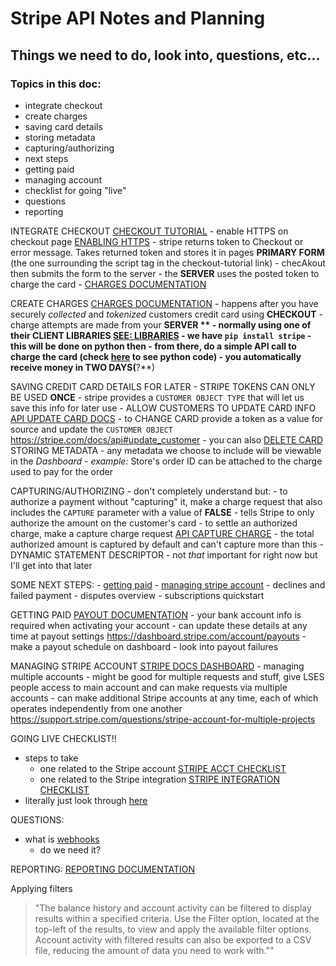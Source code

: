 # Stripe API Notes and Planning
## Things we need to do, look into, questions, etc...
### Topics in this doc:
- integrate checkout
- create charges
- saving card details
- storing metadata 
- capturing/authorizing
- next steps
- getting paid
- managing account
- checklist for going "live"
- questions
- reporting

INTEGRATE CHECKOUT
    [CHECKOUT TUTORIAL](https://stripe.com/docs/checkout/tutorial)
    - enable HTTPS on checkout page
    [ENABLING HTTPS](https://stripe.com/docs/checkout#does-checkout-require-https)
    - stripe returns token to Checkout or error message. Takes returned token and stores it in pages **PRIMARY FORM** (the one surrounding the script tag in the checkout-tutorial link)
    - checAkout then submits the form to the server 
    - the **SERVER** uses the posted token to charge the card
        - [CHARGES DOCUMENTATION](https://stripe.com/docs/charges)

CREATE CHARGES
    [CHARGES DOCUMENTATION](https://stripe.com/docs/charges)
    - happens after you have securely _collected_ and _tokenized_ customers credit card using **CHECKOUT**
    - charge attempts are made from your **SERVER **
        - normally using one of their **CLIENT LIBRARIES**
        [SEE: LIBRARIES](https://stripe.com/docs/libraries)
        - we have `pip install stripe`
        - this will be done on **python** then
    - from there, do a simple **API call** to charge the card (check [here](https://stripe.com/docs/charges) to see python code)
    - you automatically receive money in TWO DAYS(**?**)

SAVING CREDIT CARD DETAILS FOR LATER 
        - STRIPE TOKENS CAN ONLY BE USED **ONCE**
        - stripe provides a `CUSTOMER OBJECT TYPE` that will let us save this info for later use 
        - ALLOW CUSTOMERS TO UPDATE CARD INFO
        [API UPDATE CARD DOCS](https://stripe.com/docs/api#update_card)
            - to CHANGE CARD provide a token as a value for source and update the `CUSTOMER OBJECT`
            https://stripe.com/docs/api#update_customer
            - you can also [DELETE CARD](https://stripe.com/docs/api#delete_card)
STORING METADATA 
        - any metadata we choose to include will be viewable in the _Dashboard_ 
        - _example:_ Store's order ID can be attached to the charge used to pay for the order 

CAPTURING/AUTHORIZING 
        - don't completely understand but:
        - to authorize a payment without "capturing" it, make a charge request that also includes the `CAPTURE` parameter with a value of **FALSE**
            - tells Stripe to only authorize the amount on the customer's card
            - to settle an authorized charge, make a capture charge request
            [API CAPTURE CHARGE](https://stripe.com/docs/api#capture_charge)
            - the total authorized amount is captured by default and can't capture more than this
    - DYNAMIC STATEMENT DESCRIPTOR 
        - not _that_ important for right now but I'll get into that later 

SOME NEXT STEPS:
    - [getting paid](https://stripe.com/docs/payouts)
    - [managing stripe account](https://stripe.com/docs/dashboard)
    - declines and failed payment
    - disputes overview
    - subscriptions quickstart


GETTING PAID
[PAYOUT DOCUMENTATION](https://stripe.com/docs/payouts)
    - your bank account info is required when activating your account
        - can update these details at any time at payout settings
        https://dashboard.stripe.com/account/payouts
    - make a payout schedule on dashboard 
    - look into payout failures 

MANAGING STRIPE ACCOUNT
[STRIPE DOCS DASHBOARD](https://stripe.com/docs/dashboard)
    - managing multiple accounts
        - might be good for multiple requests and stuff, give LSES people access to main account and can make requests via multiple accounts 
    - can make additional Stripe accounts at any time, each of which operates independently from one another
    https://support.stripe.com/questions/stripe-account-for-multiple-projects



GOING LIVE CHECKLIST!!
- steps to take
    - one related to the Stripe account
    [STRIPE ACCT CHECKLIST](https://stripe.com/docs/checklist#account)
    - one related to the Stripe integration
    [STRIPE INTEGRATION CHECKLIST](https://stripe.com/docs/checklist#integration)
- literally just look through [here](https://stripe.com/docs/checklist)

QUESTIONS:
- what is [webhooks](https://dashboard.stripe.com/account/webhooks)
    - do we need it? 

REPORTING:
[REPORTING DOCUMENTATION](https://stripe.com/docs/reporting)


Applying filters
> "The balance history and account activity can be filtered to display results within a specified criteria. Use the Filter option, located at the top-left of the results, to view and apply the available filter options. Account activity with filtered results can also be exported to a CSV file, reducing the amount of data you need to work with.""
